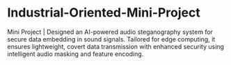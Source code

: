 # Industrial-Oriented-Mini-Project
Mini Project | Designed an AI-powered audio steganography system for secure data embedding in sound signals. Tailored for edge computing, it ensures lightweight, covert data transmission with enhanced security using intelligent audio masking and feature encoding.
